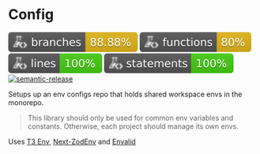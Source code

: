 # Config

![Branches](../../.github/badges/config/coverage-branches.svg) ![Functions](../../.github/badges/config/coverage-functions.svg) ![Lines](../../.github/badges/config/coverage-lines.svg) ![Statements](../../.github/badges/config/coverage-statements.svg) [![semantic-release](https://img.shields.io/badge/%20%20%F0%9F%93%A6%F0%9F%9A%80-semantic--release-e10079.svg)](https://github.com/semantic-release/semantic-release)

Setups up an env configs repo that holds shared workspace envs in the monorepo.

> This library should only be used for common env variables and constants. Otherwise, each project should manage its own envs.

Uses [T3 Env](https://env.t3.gg/docs/introduction), [Next-ZodEnv](https://github.com/morinokami/next-zodenv) and [Envalid](https://www.npmjs.com/package/envalid)
